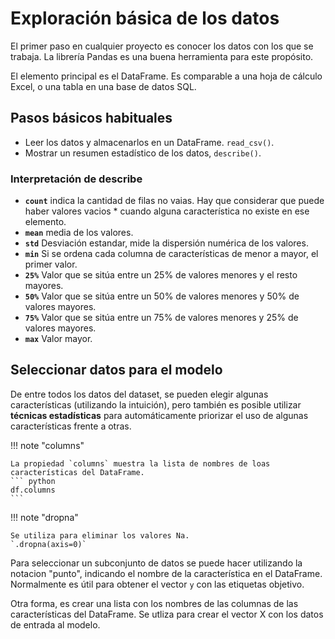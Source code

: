 # Exploración básica de los datos

El primer paso en cualquier proyecto es conocer los datos con los que se trabaja. La librería Pandas es una buena herramienta para este propósito.

El elemento principal es el DataFrame. Es comparable a una hoja de cálculo Excel, o una tabla en una base de datos SQL.

## Pasos básicos habituales

* Leer los datos y almacenarlos en un DataFrame. `read_csv()`.
* Mostrar un resumen estadístico de los datos, `describe()`.

### Interpretación de **describe**

- **`count`** indica la cantidad de filas no vaias. Hay que considerar que puede haber valores vacios * cuando alguna característica no existe en ese elemento.
- **`mean`** media de los valores.
- **`std`** Desviación estandar, mide la dispersión numérica de los valores.
- **`min`** Si se ordena cada columna de características de menor a mayor, el primer valor.
- **`25%`** Valor que se sitúa entre un 25% de valores menores y el resto mayores.
- **`50%`** Valor que se sitúa entre un 50% de valores menores y 50% de valores mayores.
- **`75%`** Valor que se sitúa entre un 75% de valores menores y 25% de valores mayores.
- **`max`** Valor mayor.

## Seleccionar datos para el modelo

De entre todos los datos del dataset, se pueden elegir algunas características (utilizando la intuición), pero también es posible utilizar **técnicas estadísticas** para automáticamente priorizar el uso de algunas características frente a otras.

!!! note    "columns"

    La propiedad `columns` muestra la lista de nombres de loas características del DataFrame.
    ``` python
    df.columns
    ```


!!! note    "dropna"

    Se utiliza para eliminar los valores Na.
    `.dropna(axis=0)`

Para seleccionar un subconjunto de datos se puede hacer utilizando la notacion "punto", indicando el nombre de la característica en el DataFrame. Normalmente es útil para obtener el vector `y` con las etiquetas objetivo.

Otra forma, es crear una lista con los nombres de las columnas de las características del DataFrame. Se utliza para crear el vector X con los datos de entrada al modelo.



